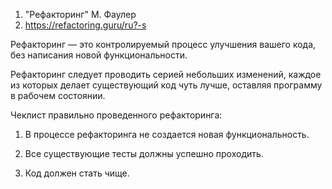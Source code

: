 1. "Рефакторинг" М. Фаулер
2. https://refactoring.guru/ru?-s

Рефакторинг — это контролируемый процесс улучшения вашего кода, без написания новой функциональности.

Рефакторинг следует проводить серией небольших изменений, каждое из которых делает существующий код чуть лучше, оставляя программу в рабочем состоянии.

Чеклист правильно проведенного рефакторинга:

1. В процессе рефакторинга не создается новая функциональность.

2. Все существующие тесты должны успешно проходить.

3. Код должен стать чище.
